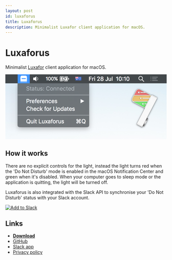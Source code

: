 ```yaml
---
layout: post
id: luxaforus
title: Luxaforus
description: Minimalist Luxafor client application for macOS.
---
```


# Luxaforus

Minimalist [Luxafor](https://luxafor.com/) client application for macOS.

<img class="hero" src="../assets/images/hero_luxaforus.png" />

## How it works

There are no explicit controls for the light, instead the light turns red when the 'Do Not Disturb' mode is enabled in the macOS Notification Center and green when it's disabled. When your computer goes to sleep mode or the application is quitting, the light will be turned off.

Luxaforus is also integrated with the Slack API to synchronise your 'Do Not Disturb' status with your Slack account.

<a href="https://slack.com/oauth/authorize?&client_id=82086680103.217168275137&scope=dnd:write"><img alt="Add to Slack" height="40" width="139" src="https://platform.slack-edge.com/img/add_to_slack.png" srcset="https://platform.slack-edge.com/img/add_to_slack.png 1x, https://platform.slack-edge.com/img/add_to_slack@2x.png 2x" /></a>

## Links

* **[Download](https://github.com/traversals/luxaforus/releases/latest)**
* [GitHub](https://github.com/traversals/luxaforus)
* [Slack app](https://traversal.slack.com/apps/A6D4Y8341-luxaforus)
* [Privacy policy](/luxaforus/privacy)
